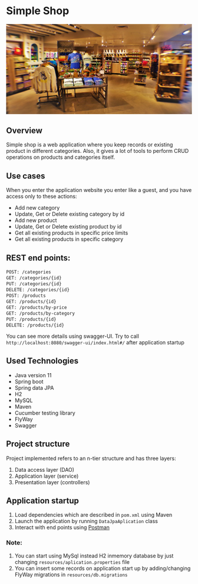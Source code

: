 # Simple Shop
![taxi](images/introducing.jpg)

<a name="Overview"></a>
## Overview
Simple shop is a web application where you keep records or existing product in different categories. 
Also, it gives a lot of tools to perform CRUD operations on products and categories itself.

## Use cases
When you enter the application website you enter like a guest, and you have access only to these actions:
* Add new category
* Update, Get or Delete existing category by id
* Add new product
* Update, Get or Delete existing product by id
* Get all existing products in specific price limits
* Get all existing products in specific category 

<a name="Rest-end-points"></a>
## REST end points: 
```
POST: /categories
GET: /categories/{id}
PUT: /categories/{id}
DELETE: /categories/{id}
POST: /products
GET: /products/{id}
GET: /products/by-price
GET: /products/by-category
PUT: /products/{id}
DELETE: /products/{id}
```
You can see more details using swagger-UI. Try to call `http://localhost:8080/swagger-ui/index.html#/` after application startup

<a name="Used-Technologies"></a>
## Used Technologies
* Java version 11
* Spring boot
* Spring data JPA
* H2
* MySQL
* Maven
* Cucumber testing library
* FlyWay
* Swagger

<a name="Project-structure"></a>
## Project structure
Project implemented refers to an n-tier structure and has three layers:

1. Data access layer (DAO)
1. Application layer (service)
1. Presentation layer (controllers)

<a name="Application-startup"></a>
## Application startup
1. Load dependencies which are described in `pom.xml` using Maven
3. Launch the application by running `DataJpaAplication` class
4. Interact with end points using <a href="https://www.postman.com">Postman</a>

### Note:
1. You can start using MySql instead H2 inmemory database by just changing `resources/aplication.properties` file
2. You can insert some records on application start up by adding/changing FlyWay migrations in `resources/db.migrations`

